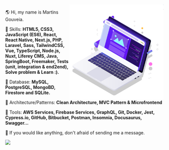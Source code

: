 <!--<img src="https://raw.githubusercontent.com/MicaelliMedeiros/micaellimedeiros/master/image/computer-illustration.png" min-width="400px" max-width="400px" width="400px" align="right" alt="Computador iuriCode">-->

<img src="pc.svg" min-width="300px" max-width="300px" width="300px" align="right" alt="Computador">

<p align="left"> 
  🌎 Hi, my name is Martins Gouveia.
</p>

<p align="left">
  🦄 Skills: <strong>HTML5, CSS3, JavaScript (ES6), React, React Native, Next.js, PHP, Laravel, Sass, TailwindCSS, Vue, TypeScript, Node.js, Nuxt, Liferey CMS, Java, SpringBoot, Freemaker, Tests (unit, integration & end2end), Solve problem & Learn :).</strong>
</p>

<p align="left">
🦄 Database: <strong>MySQL, PostgreSQL, MongoBD, Firestore and SQLite.</strong>
</p>

<p align="left">
💼 Architecture/Patterns: <strong>Clean Architecture, MVC Pattern & Microfrontend</strong>
</p>

<p align="left">
  💼 Tools: <strong>AWS Services, Firebase Services, GraphQL, Git, Docker, Jest, Cypress.io, GitHub, Bitbucket, Postman, Insomnia, Docusaurus, Swagger...</strong>
</p>

<p align="left">
  💌 If you would like anything, don't afraid of sending me a message.
</p>

<p align="left">  
  <a
    href="https://www.linkedin.com/in/martins-gouveia"
    target="_blank"
    alt="Linkedin"
  >
    <img src="https://img.shields.io/badge/-Linkedin-1C1C1C?style=for-the-badge&logo=Linkedin&logoColor=00FFFF&link=https://www.linkedin.com/in/iuricode"/>
  </a>
</p>
